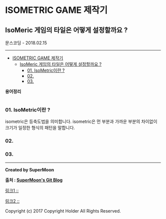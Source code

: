 # ISOMETRIC GAME 제작기
## IsoMeric 게임의 타일은 어떻게 설정할까요 ?

<div class="pull-right"> 문스코딩 - 2018.02.15 </div>

---

<!-- @import "[TOC]" {cmd="toc" depthFrom=1 depthTo=6 orderedList=false} -->
<!-- code_chunk_output -->

* [ISOMETRIC GAME 제작기](#isometric-game-제작기)
	* [IsoMeric 게임의 타일은 어떻게 설정할까요 ?](#isomeric-게임의-타일은-어떻게-설정할까요)
		* [01. IsoMetric이란 ?](#01-isometric이란)
		* [02.](#02)
		* [03.](#03)

<!-- /code_chunk_output -->

**용어정리**
```

```

### 01. IsoMetric이란 ?

isometric은 등축도법을 의미합니다.
isometric은 먼 부분과 가까운 부분의 차이없이 크기가 일정한 형식의 패턴을 말합니다.



### 02.

### 03.

---

**Created by SuperMoon**

**출처 : [SuperMoon's Git Blog](https://github.com/jm921106)**

[링크1 :: ]()

[링크2 :: ]()

Copyright (c) 2017 Copyright Holder All Rights Reserved.
